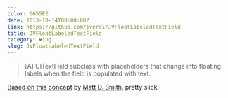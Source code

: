 ```yaml
---
color: 6655EE
date: 2013-10-14T00:00:00Z
link: https://github.com/jverdi/JVFloatLabeledTextField
title: JVFloatLabeledTextField
category: ❤ing
slug: JVFloatLabeledTextField
---
```


> [A] UITextField subclass with placeholders that change into floating labels
> when the field is populated with text.

[Based on this concept][concept] by [Matt D. Smith][matt], pretty slick.

[concept]: http://dribbble.com/shots/1254439--GIF-Mobile-Form-Interaction
[matt]: http://dribbble.com/mds
